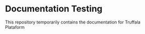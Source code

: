 # Documentation Testing

This repository temporarily contains the documentation for Truffala Plataform
